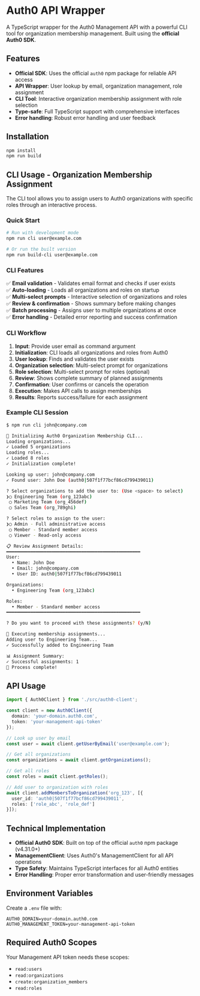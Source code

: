 # Auth0 API Wrapper

A TypeScript wrapper for the Auth0 Management API with a powerful CLI tool for organization membership management. Built using the **official Auth0 SDK**.

## Features

- **Official SDK**: Uses the official `auth0` npm package for reliable API access
- **API Wrapper**: User lookup by email, organization management, role assignment
- **CLI Tool**: Interactive organization membership assignment with role selection
- **Type-safe**: Full TypeScript support with comprehensive interfaces
- **Error handling**: Robust error handling and user feedback

## Installation

```bash
npm install
npm run build
```

## CLI Usage - Organization Membership Assignment

The CLI tool allows you to assign users to Auth0 organizations with specific roles through an interactive process.

### Quick Start

```bash
# Run with development mode
npm run cli user@example.com

# Or run the built version
npm run build-cli user@example.com
```

### CLI Features

✅ **Email validation** - Validates email format and checks if user exists  
✅ **Auto-loading** - Loads all organizations and roles on startup  
✅ **Multi-select prompts** - Interactive selection of organizations and roles  
✅ **Review & confirmation** - Shows summary before making changes  
✅ **Batch processing** - Assigns user to multiple organizations at once  
✅ **Error handling** - Detailed error reporting and success confirmation  

### CLI Workflow

1. **Input**: Provide user email as command argument
2. **Initialization**: CLI loads all organizations and roles from Auth0
3. **User lookup**: Finds and validates the user exists
4. **Organization selection**: Multi-select prompt for organizations
5. **Role selection**: Multi-select prompt for roles (optional)
6. **Review**: Shows complete summary of planned assignments
7. **Confirmation**: User confirms or cancels the operation
8. **Execution**: Makes API calls to assign memberships
9. **Results**: Reports success/failure for each assignment

### Example CLI Session

```bash
$ npm run cli john@company.com

🔄 Initializing Auth0 Organization Membership CLI...
Loading organizations...
✓ Loaded 5 organizations
Loading roles...
✓ Loaded 8 roles
✓ Initialization complete!

Looking up user: john@company.com
✓ Found user: John Doe (auth0|507f1f77bcf86cd799439011)

? Select organizations to add the user to: (Use <space> to select)
❯◯ Engineering Team (org_123abc)
 ◯ Marketing Team (org_456def)  
 ◯ Sales Team (org_789ghi)

? Select roles to assign to the user:
❯◯ Admin - Full administrative access
 ◯ Member - Standard member access
 ◯ Viewer - Read-only access

📋 Review Assignment Details:
━━━━━━━━━━━━━━━━━━━━━━━━━━━━━━━━━━━━━━━━━━━━━━━━━━
User:
  • Name: John Doe
  • Email: john@company.com
  • User ID: auth0|507f1f77bcf86cd799439011

Organizations:
  • Engineering Team (org_123abc)

Roles:
  • Member - Standard member access
━━━━━━━━━━━━━━━━━━━━━━━━━━━━━━━━━━━━━━━━━━━━━━━━━━

? Do you want to proceed with these assignments? (y/N)

🔄 Executing membership assignments...
Adding user to Engineering Team...
✓ Successfully added to Engineering Team

📊 Assignment Summary:
✓ Successful assignments: 1
🎉 Process complete!
```

## API Usage

```typescript
import { Auth0Client } from './src/auth0-client';

const client = new Auth0Client({
  domain: 'your-domain.auth0.com',
  token: 'your-management-api-token'
});

// Look up user by email
const user = await client.getUserByEmail('user@example.com');

// Get all organizations
const organizations = await client.getOrganizations();

// Get all roles
const roles = await client.getRoles();

// Add user to organization with roles
await client.addMembersToOrganization('org_123', [{
  user_id: 'auth0|507f1f77bcf86cd799439011',
  roles: ['role_abc', 'role_def']
}]);
```

## Technical Implementation

- **Official Auth0 SDK**: Built on top of the official `auth0` npm package (v4.31.0+)
- **ManagementClient**: Uses Auth0's ManagementClient for all API operations
- **Type Safety**: Maintains TypeScript interfaces for all Auth0 entities
- **Error Handling**: Proper error transformation and user-friendly messages

## Environment Variables

Create a `.env` file with:

```
AUTH0_DOMAIN=your-domain.auth0.com
AUTH0_MANAGEMENT_TOKEN=your-management-api-token
```

## Required Auth0 Scopes

Your Management API token needs these scopes:
- `read:users`
- `read:organizations` 
- `create:organization_members`
- `read:roles`